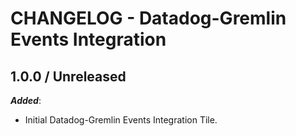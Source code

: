 # CHANGELOG - Datadog-Gremlin Events Integration

## 1.0.0 / Unreleased

***Added***: 

* Initial Datadog-Gremlin Events Integration Tile.

